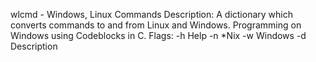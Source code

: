 wlcmd - Windows, Linux Commands
Description:
A dictionary which converts commands to and from Linux and Windows. Programming on Windows using Codeblocks in C.
Flags:
         -h  Help
         -n  *Nix
         -w  Windows
         -d Description
  	 
